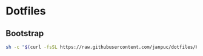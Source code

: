 # Dotfiles

## Bootstrap

```bash
sh -c "$(curl -fsSL https://raw.githubusercontent.com/janpuc/dotfiles/HEAD/bootstrap.sh)"
```
